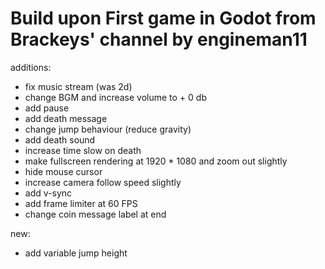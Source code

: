 # Build upon First game in Godot from Brackeys' channel by engineman11

additions:
- fix music stream (was 2d)
- change BGM and increase volume to + 0 db
- add pause
- add death message
- change jump behaviour (reduce gravity)
- add death sound
- increase time slow on death
- make fullscreen rendering at 1920 * 1080 and zoom out slightly
- hide mouse cursor
- increase camera follow speed slightly
- add v-sync
- add frame limiter at 60 FPS
- change coin message label at end

new:
- add variable jump height
